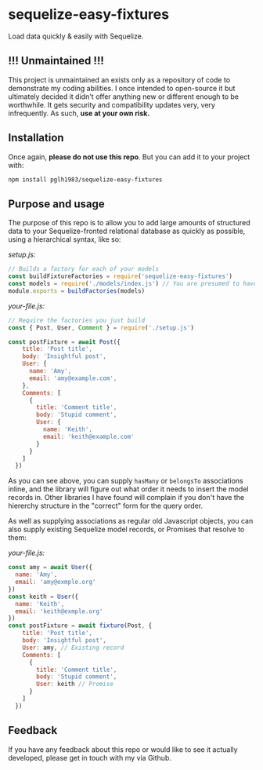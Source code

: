 # sequelize-easy-fixtures

Load data quickly &amp; easily with Sequelize.

## !!! Unmaintained !!!

This project is unmaintained an exists only as a
repository of code to demonstrate my coding
abilities. I once intended to open-source it but
ultimately decided it didn't offer anything new or
different enough to be worthwhile. It gets security
and compatibility updates very, very infrequently.
As such, __use at your own risk.__

## Installation

Once again, __please do not use this repo__. But you
can add it to your project with:

```bash
npm install pglh1983/sequelize-easy-fixtures
```

## Purpose and usage

The purpose of this repo is to allow you to add large
amounts of structured data to your Sequelize-fronted
relational database as quickly as possible, using a
hierarchical syntax, like so:

_setup.js:_

```javascript
// Builds a factory for each of your models
const buildFixtureFactories = require('sequelize-easy-fixtures')
const models = require('./models/index.js') // You are presumed to have the usual Sequelize models/index.js
module.exports = buildFactories(models)
```

_your-file.js:_

```javascript
// Require the factories you just build
const { Post, User, Comment } = require('./setup.js')

const postFixture = await Post({
    title: 'Post title',
    body: 'Insightful post',
    User: {
      name: 'Amy',
      email: 'amy@example.com',
    },
    Comments: [
      {
        title: 'Comment title',
        body: 'Stupid comment',
        User: {
          name: 'Keith',
          email: 'keith@example.com'
        }
      }
    ]
  })
```

As you can see above, you can supply `hasMany` or
`belongsTo` associations inline, and the library
will figure out what order it needs to insert the
model records in. Other libraries I have found will
complain if you don't have the hiererchy structure
in the "correct" form for the query order.

As well as supplying associations as regular old
Javascript objects, you can also supply existing
Sequelize model records, or Promises that resolve
to them:

_your-file.js:_

```javascript
const amy = await User({
  name: 'Amy',
  email: 'amy@exmple.org'
})
const keith = User({
  name: 'Keith',
  email: 'keith@exmple.org'
})
const postFixture = await fixture(Post, {
    title: 'Post title',
    body: 'Insightful post',
    User: amy, // Existing record
    Comments: [
      {
        title: 'Comment title',
        body: 'Stupid comment',
        User: keith // Promise
      }
    ]
  })
```

## Feedback

If you have any feedback about this repo or would
like to see it actually developed, please get in
touch with my via Github.
